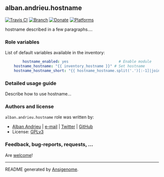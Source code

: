 ## alban.andrieu.hostname

[![Travis CI](http://img.shields.io/travis/AlbanAndrieu/ansible-hostname.svg?style=flat)](http://travis-ci.org/AlbanAndrieu/ansible-hostname) [![Branch](http://img.shields.io/github/tag/AlbanAndrieu/ansible-hostname.svg?style=flat-square)](https://github.com/AlbanAndrieu/ansible-hostname/tree/master) [![Donate](https://img.shields.io/gratipay/AlbanAndrieu.svg?style=flat)](https://www.gratipay.com/AlbanAndrieu)  [![Platforms](http://img.shields.io/badge/platforms-debian%20/%20ubuntu-lightgrey.svg?style=flat)](#)

hostname described in a few paragraphs....




### Role variables

List of default variables available in the inventory:

```yaml
        hostname_enabled: yes                       # Enable module
    hostname_hostname: "{{ inventory_hostname }}" # Set hostname
    hostname_hostname_short: "{{ hostname_hostname.split('.')[:-1]|join('.') }}" # Set short hostname
```


### Detailed usage guide

Describe how to use hostname...


### Authors and license

`alban.andrieu.hostname` role was written by:
- [Alban Andrieu](fr.linkedin.com/in/nabla/) | [e-mail](mailto:alban.andrieu@free.fr) | [Twitter](https://twitter.com/AlbanAndrieu) | [GitHub](https://github.com/AlbanAndrieu)
- License: [GPLv3](https://tldrlegal.com/license/gnu-general-public-license-v3-%28gpl-3%29)

### Feedback, bug-reports, requests, ...

Are [welcome](https://github.com/AlbanAndrieu/ansible-hostname/issues)!

***

README generated by [Ansigenome](https://github.com/nickjj/ansigenome/).
